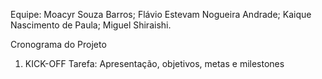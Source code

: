

Equipe:
Moacyr Souza Barros;
Flávio Estevam Nogueira Andrade;
Kaique Nascimento de Paula;
Miguel Shiraishi.

Cronograma do Projeto

1. KICK-OFF
   Tarefa: Apresentação, objetivos, metas e milestones
